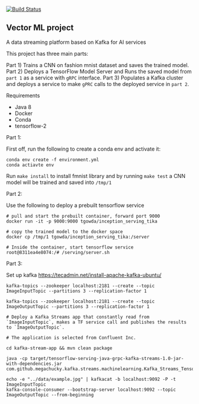 [![Build Status](https://travis-ci.com/Mahdi89/vector-ML.svg?branch=master)](https://travis-ci.com/Mahdi89/vector-ML)

## Vector ML project

A data streaming platform based on Kafka for AI services

This project has three main parts:

Part 1) Trains a CNN on fashion mnist dataset and saves the trained model.
Part 2) Deploys a TensorFlow Model Server and Runs the saved model from `part 1` as a service with `gRPC` interface.
Part 3) Populates a Kafka cluster and deploys a service to make `gPRC` calls to the deployed service in `part 2`.

Requirements

* Java 8
* Docker
* Conda
* tensorflow-2

Part 1:

First off, run the following to create a conda env and activate it:

```
conda env create -f environment.yml
conda actiavte env
```

Run `make install` to install fmnist library
and by running `make test` a CNN model will be trained and saved into `/tmp/1`

Part 2:

Use the following to deploy a prebuilt tensorflow service

```
# pull and start the prebuilt container, forward port 9000
docker run -it -p 9000:9000 tgowda/inception_serving_tika

# copy the trained model to the docker space 
docker cp /tmp/1 tgowda/inception_serving_tika:/server

# Inside the container, start tensorflow service
root@8311ea4e8074:/# /serving/server.sh
```

Part 3:

Set up kafka 
https://tecadmin.net/install-apache-kafka-ubuntu/

```
kafka-topics --zookeeper localhost:2181 --create --topic ImageInputTopic --partitions 3 --replication-factor 1
            
kafka-topics --zookeeper localhost:2181 --create --topic ImageOutputTopic --partitions 3 --replication-factor 1

# Deploy a Kafka Streams app that constantly read from `ImageInputTopic`, makes a TF service call and publishes the results to `ImageOutputTopic`.

# The application is selected from Confluent Inc.

cd kafka-stream-app && mvn clean package 

java -cp target/tensorflow-serving-java-grpc-kafka-streams-1.0-jar-with-dependencies.jar com.github.megachucky.kafka.streams.machinelearning.Kafka_Streams_TensorFlow_Serving_gRPC_Example

echo -e "../data/example.jpg" | kafkacat -b localhost:9092 -P -t ImageInputTopic
kafka-console-consumer --bootstrap-server localhost:9092 --topic ImageOutputTopic --from-beginning
```
